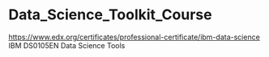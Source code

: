 # Data_Science_Toolkit_Course
https://www.edx.org/certificates/professional-certificate/ibm-data-science IBM DS0105EN Data Science Tools
